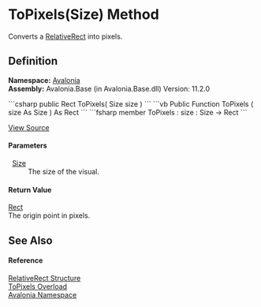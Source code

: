 # ToPixels(Size) Method


Converts a <a href="T_Avalonia_RelativeRect">RelativeRect</a> into pixels.



## Definition
**Namespace:** <a href="N_Avalonia">Avalonia</a>  
**Assembly:** Avalonia.Base (in Avalonia.Base.dll) Version: 11.2.0

<Tabs groupId="api-code-preview">
<TabItem value="csharp" label="C#">
```csharp
public Rect ToPixels(
	Size size
)
```
</TabItem>
<TabItem value="vb" label="VB">
```vb
Public Function ToPixels ( 
	size As Size
) As Rect
```
</TabItem>
<TabItem value="fsharp" label="F#">
```fsharp
member ToPixels : 
        size : Size -> Rect 
```
</TabItem>
</Tabs>



<a href="https://github.com/AvaloniaUI/Avalonia/tree/master/src/Avalonia.Base/RelativeRect.cs#L147" title="View the source code">View Source</a>



#### Parameters
<dl><dt>  <a href="T_Avalonia_Size">Size</a></dt><dd>The size of the visual.</dd></dl>

#### Return Value
<a href="T_Avalonia_Rect">Rect</a>  
The origin point in pixels.

## See Also


#### Reference
<a href="T_Avalonia_RelativeRect">RelativeRect Structure</a>  
<a href="Overload_Avalonia_RelativeRect_ToPixels">ToPixels Overload</a>  
<a href="N_Avalonia">Avalonia Namespace</a>  


